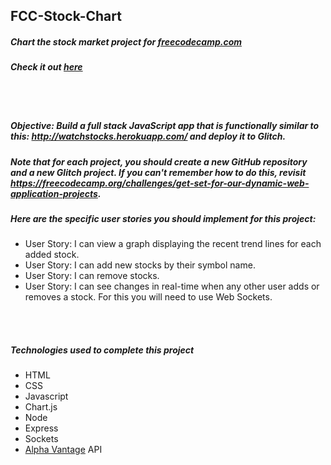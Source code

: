 ## FCC-Stock-Chart
##### Chart the stock market project for [freecodecamp.com](https://www.freecodecamp.org)
##### Check it out [here](https://mystocks.glitch.me/)

<br/>
<br/>

##### Objective: Build a full stack JavaScript app that is functionally similar to this: http://watchstocks.herokuapp.com/ and deploy it to Glitch.
##### Note that for each project, you should create a new GitHub repository and a new Glitch project. If you can't remember how to do this, revisit https://freecodecamp.org/challenges/get-set-for-our-dynamic-web-application-projects.
##### Here are the specific user stories you should implement for this project:
- User Story: I can view a graph displaying the recent trend lines for each added stock.
- User Story: I can add new stocks by their symbol name.
- User Story: I can remove stocks.
- User Story: I can see changes in real-time when any other user adds or removes a stock. For this you will need to use Web Sockets.

<br>
<br>

##### Technologies used to complete this project
- HTML
- CSS
- Javascript
- Chart.js
- Node
- Express
- Sockets
- [Alpha Vantage](https://www.alphavantage.co/) API

